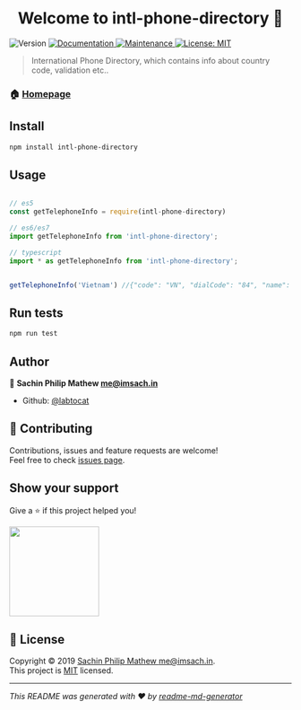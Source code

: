 <h1 align="center">Welcome to intl-phone-directory 👋</h1>
<p>
  <img alt="Version" src="https://img.shields.io/npm/v/intl-phone-directory.svg">
  <a href="https://github.com/labtocat/intl-phone-directory#readme">
    <img alt="Documentation" src="https://img.shields.io/badge/documentation-yes-brightgreen.svg" target="_blank" />
  </a>
  <a href="https://github.com/labtocat/intl-phone-directory/graphs/commit-activity">
    <img alt="Maintenance" src="https://img.shields.io/badge/Maintained%3F-yes-green.svg" target="_blank" />
  </a>
  <a href="https://github.com/labtocat/intl-phone-directory/blob/master/LICENSE">
    <img alt="License: MIT" src="https://img.shields.io/badge/License-MIT-yellow.svg" target="_blank" />
  </a>
</p>

> International Phone Directory, which contains info about country code, validation etc..

### 🏠 [Homepage](https://github.com/labtocat/intl-phone-directory#readme)

## Install

```sh
npm install intl-phone-directory
```

## Usage

```javascript

// es5
const getTelephoneInfo = require(intl-phone-directory)

// es6/es7
import getTelephoneInfo from 'intl-phone-directory';

// typescript
import * as getTelephoneInfo from 'intl-phone-directory';


getTelephoneInfo('Vietnam') //{"code": "VN", "dialCode": "84", "name": "Vietnam"}

```

## Run tests

```sh
npm run test
```

## Author

👤 **Sachin Philip Mathew <me@imsach.in>**

* Github: [@labtocat](https://github.com/labtocat)

## 🤝 Contributing

Contributions, issues and feature requests are welcome!<br />Feel free to check [issues page](https://github.com/labtocat/intl-phone-directory/issues).

## Show your support

Give a ⭐️ if this project helped you!

<a href="https://www.patreon.com/labtocat">
  <img src="https://c5.patreon.com/external/logo/become_a_patron_button@2x.png" width="160">
</a>

## 📝 License

Copyright © 2019 [Sachin Philip Mathew <me@imsach.in>](https://github.com/labtocat).<br />
This project is [MIT](https://github.com/labtocat/intl-phone-directory/blob/master/LICENSE) licensed.

***

_This README was generated with ❤️ by [readme-md-generator](https://github.com/kefranabg/readme-md-generator)_